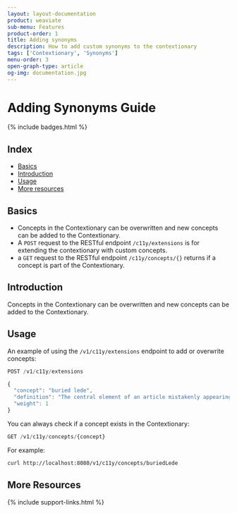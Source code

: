 ```yaml
---
layout: layout-documentation
product: weaviate
sub-menu: Features
product-order: 1
title: Adding synonyms
description: How to add custom synonyms to the contextionary
tags: ['Contextionary', 'Synonyms']
menu-order: 3
open-graph-type: article
og-img: documentation.jpg
---
```


# Adding Synonyms Guide

{% include badges.html %}

## Index

- [Basics](#basics)
- [Introduction](#introduction)
- [Usage](#usage)
- [More resources](#more-resources)

## Basics

- Concepts in the Contextionary can be overwritten and new concepts can be added to the Contextionary.
- A `POST` request to the RESTful endpoint `/c11y/extensions` is for extending the contextionary with custom concepts.
- a `GET` request to the RESTful endpoint `/c11y/concepts/{}` returns if a concept is part of the Contextionary. 

## Introduction

Concepts in the Contextionary can be overwritten and new concepts can be added to the Contextionary. 

## Usage

An example of using the `/v1/c11y/extensions` endpoint to add or overwrite concepts:

```js
POST /v1/c11y/extensions

{
  "concept": "buried lede",
  "definition": "The central element of an article mistakenly appearing deep in the text",
  "weight": 1
}
```

You can always check if a concept exists in the Contextionary:

```js
GET /v1/c11y/concepts/{concept}
```

For example: 
```bash
curl http://localhost:8080/v1/c11y/concepts/buriedLede
```

## More Resources

{% include support-links.html %}